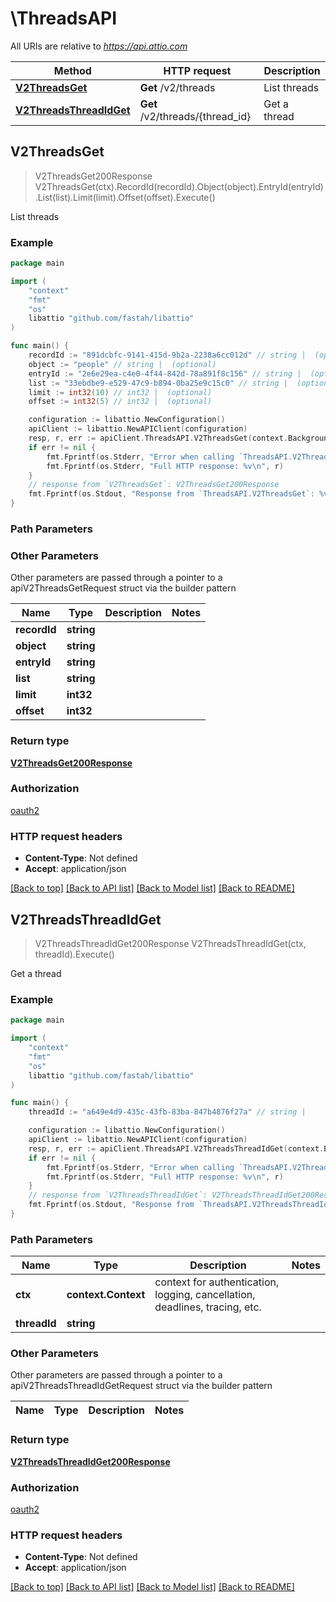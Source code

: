 # \ThreadsAPI

All URIs are relative to *https://api.attio.com*

Method | HTTP request | Description
------------- | ------------- | -------------
[**V2ThreadsGet**](ThreadsAPI.md#V2ThreadsGet) | **Get** /v2/threads | List threads
[**V2ThreadsThreadIdGet**](ThreadsAPI.md#V2ThreadsThreadIdGet) | **Get** /v2/threads/{thread_id} | Get a thread



## V2ThreadsGet

> V2ThreadsGet200Response V2ThreadsGet(ctx).RecordId(recordId).Object(object).EntryId(entryId).List(list).Limit(limit).Offset(offset).Execute()

List threads



### Example

```go
package main

import (
	"context"
	"fmt"
	"os"
	libattio "github.com/fastah/libattio"
)

func main() {
	recordId := "891dcbfc-9141-415d-9b2a-2238a6cc012d" // string |  (optional)
	object := "people" // string |  (optional)
	entryId := "2e6e29ea-c4e0-4f44-842d-78a891f8c156" // string |  (optional)
	list := "33ebdbe9-e529-47c9-b894-0ba25e9c15c0" // string |  (optional)
	limit := int32(10) // int32 |  (optional)
	offset := int32(5) // int32 |  (optional)

	configuration := libattio.NewConfiguration()
	apiClient := libattio.NewAPIClient(configuration)
	resp, r, err := apiClient.ThreadsAPI.V2ThreadsGet(context.Background()).RecordId(recordId).Object(object).EntryId(entryId).List(list).Limit(limit).Offset(offset).Execute()
	if err != nil {
		fmt.Fprintf(os.Stderr, "Error when calling `ThreadsAPI.V2ThreadsGet``: %v\n", err)
		fmt.Fprintf(os.Stderr, "Full HTTP response: %v\n", r)
	}
	// response from `V2ThreadsGet`: V2ThreadsGet200Response
	fmt.Fprintf(os.Stdout, "Response from `ThreadsAPI.V2ThreadsGet`: %v\n", resp)
}
```

### Path Parameters



### Other Parameters

Other parameters are passed through a pointer to a apiV2ThreadsGetRequest struct via the builder pattern


Name | Type | Description  | Notes
------------- | ------------- | ------------- | -------------
 **recordId** | **string** |  | 
 **object** | **string** |  | 
 **entryId** | **string** |  | 
 **list** | **string** |  | 
 **limit** | **int32** |  | 
 **offset** | **int32** |  | 

### Return type

[**V2ThreadsGet200Response**](V2ThreadsGet200Response.md)

### Authorization

[oauth2](../README.md#oauth2)

### HTTP request headers

- **Content-Type**: Not defined
- **Accept**: application/json

[[Back to top]](#) [[Back to API list]](../README.md#documentation-for-api-endpoints)
[[Back to Model list]](../README.md#documentation-for-models)
[[Back to README]](../README.md)


## V2ThreadsThreadIdGet

> V2ThreadsThreadIdGet200Response V2ThreadsThreadIdGet(ctx, threadId).Execute()

Get a thread



### Example

```go
package main

import (
	"context"
	"fmt"
	"os"
	libattio "github.com/fastah/libattio"
)

func main() {
	threadId := "a649e4d9-435c-43fb-83ba-847b4876f27a" // string | 

	configuration := libattio.NewConfiguration()
	apiClient := libattio.NewAPIClient(configuration)
	resp, r, err := apiClient.ThreadsAPI.V2ThreadsThreadIdGet(context.Background(), threadId).Execute()
	if err != nil {
		fmt.Fprintf(os.Stderr, "Error when calling `ThreadsAPI.V2ThreadsThreadIdGet``: %v\n", err)
		fmt.Fprintf(os.Stderr, "Full HTTP response: %v\n", r)
	}
	// response from `V2ThreadsThreadIdGet`: V2ThreadsThreadIdGet200Response
	fmt.Fprintf(os.Stdout, "Response from `ThreadsAPI.V2ThreadsThreadIdGet`: %v\n", resp)
}
```

### Path Parameters


Name | Type | Description  | Notes
------------- | ------------- | ------------- | -------------
**ctx** | **context.Context** | context for authentication, logging, cancellation, deadlines, tracing, etc.
**threadId** | **string** |  | 

### Other Parameters

Other parameters are passed through a pointer to a apiV2ThreadsThreadIdGetRequest struct via the builder pattern


Name | Type | Description  | Notes
------------- | ------------- | ------------- | -------------


### Return type

[**V2ThreadsThreadIdGet200Response**](V2ThreadsThreadIdGet200Response.md)

### Authorization

[oauth2](../README.md#oauth2)

### HTTP request headers

- **Content-Type**: Not defined
- **Accept**: application/json

[[Back to top]](#) [[Back to API list]](../README.md#documentation-for-api-endpoints)
[[Back to Model list]](../README.md#documentation-for-models)
[[Back to README]](../README.md)

